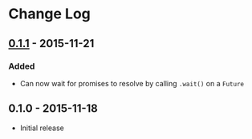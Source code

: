 # Change Log

## [0.1.1] - 2015-11-21
### Added
- Can now wait for promises to resolve by calling `.wait()` on a `Future`

## 0.1.0 - 2015-11-18
- Initial release

[0.1.1]: https://github.com/cbguder/CBGPromise/compare/v0.1.0...v0.1.1
